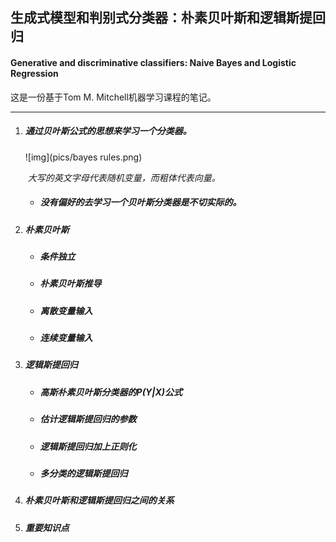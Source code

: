 ## 生成式模型和判别式分类器：朴素贝叶斯和逻辑斯提回归

#### Generative and discriminative classifiers: Naive Bayes and Logistic Regression

这是一份基于Tom M. Mitchell机器学习课程的笔记。

------

1. ##### 通过贝叶斯公式的思想来学习一个分类器。

   ![img](pics/bayes rules.png)

   ​	*大写的英文字母代表随机变量，而粗体代表向量。*

   - ##### 没有偏好的去学习一个贝叶斯分类器是不切实际的。

2. ##### 朴素贝叶斯

   - ##### 条件独立

   - ##### 朴素贝叶斯推导

   - ##### 离散变量输入

   - ##### 连续变量输入

3. ##### 逻辑斯提回归

   - ##### 高斯朴素贝叶斯分类器的P(Y|X)公式

   - ##### 估计逻辑斯提回归的参数

   - ##### 逻辑斯提回归加上正则化

   - ##### 多分类的逻辑斯提回归

4. ##### 朴素贝叶斯和逻辑斯提回归之间的关系

5. ##### 重要知识点

   ##### 	

##### 	




